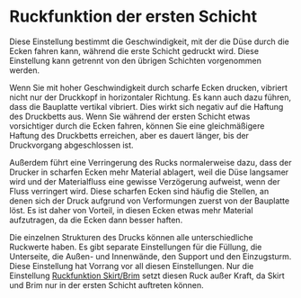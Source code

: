 Ruckfunktion der ersten Schicht
====
Diese Einstellung bestimmt die Geschwindigkeit, mit der die Düse durch die Ecken fahren kann, während die erste Schicht gedruckt wird. Diese Einstellung kann getrennt von den übrigen Schichten vorgenommen werden.

Wenn Sie mit hoher Geschwindigkeit durch scharfe Ecken drucken, vibriert nicht nur der Druckkopf in horizontaler Richtung. Es kann auch dazu führen, dass die Bauplatte vertikal vibriert. Dies wirkt sich negativ auf die Haftung des Druckbetts aus. Wenn Sie während der ersten Schicht etwas vorsichtiger durch die Ecken fahren, können Sie eine gleichmäßigere Haftung des Druckbetts erreichen, aber es dauert länger, bis der Druckvorgang abgeschlossen ist.

Außerdem führt eine Verringerung des Rucks normalerweise dazu, dass der Drucker in scharfen Ecken mehr Material ablagert, weil die Düse langsamer wird und der Materialfluss eine gewisse Verzögerung aufweist, wenn der Fluss verringert wird. Diese scharfen Ecken sind häufig die Stellen, an denen sich der Druck aufgrund von Verformungen zuerst von der Bauplatte löst. Es ist daher von Vorteil, in diesen Ecken etwas mehr Material aufzutragen, da die Ecken dann besser haften.

Die einzelnen Strukturen des Drucks können alle unterschiedliche Ruckwerte haben. Es gibt separate Einstellungen für die Füllung, die Unterseite, die Außen- und Innenwände, den Support und den Einzugsturm. Diese Einstellung hat Vorrang vor all diesen Einstellungen. Nur die Einstellung [Ruckfunktion Skirt/Brim](jerk_skirt_brim.md) setzt diesen Ruck außer Kraft, da Skirt und Brim nur in der ersten Schicht auftreten können.